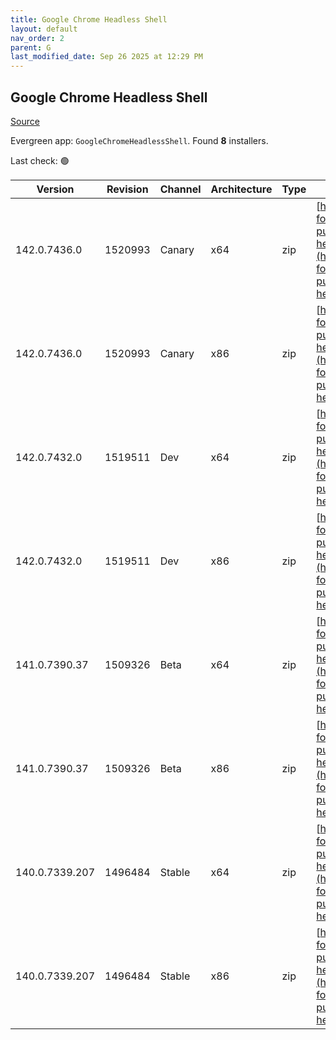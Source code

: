 ```yaml
---
title: Google Chrome Headless Shell
layout: default
nav_order: 2
parent: G
last_modified_date: Sep 26 2025 at 12:29 PM
---
```


## Google Chrome Headless Shell

[Source](https://googlechromelabs.github.io/chrome-for-testing/)

Evergreen app: `GoogleChromeHeadlessShell`. Found **8** installers.

Last check: 🟢

| Version        | Revision | Channel | Architecture | Type | URI                                                                                                                                                                                                                            |
| -------------- | -------- | ------- | ------------ | ---- | ------------------------------------------------------------------------------------------------------------------------------------------------------------------------------------------------------------------------------ |
| 142.0.7436.0   | 1520993  | Canary  | x64          | zip  | [https://storage.googleapis.com/chrome-for-testing-public/142.0.7436.0/win64/chrome-headless-shell-win64.zip](https://storage.googleapis.com/chrome-for-testing-public/142.0.7436.0/win64/chrome-headless-shell-win64.zip)     |
| 142.0.7436.0   | 1520993  | Canary  | x86          | zip  | [https://storage.googleapis.com/chrome-for-testing-public/142.0.7436.0/win32/chrome-headless-shell-win32.zip](https://storage.googleapis.com/chrome-for-testing-public/142.0.7436.0/win32/chrome-headless-shell-win32.zip)     |
| 142.0.7432.0   | 1519511  | Dev     | x64          | zip  | [https://storage.googleapis.com/chrome-for-testing-public/142.0.7432.0/win64/chrome-headless-shell-win64.zip](https://storage.googleapis.com/chrome-for-testing-public/142.0.7432.0/win64/chrome-headless-shell-win64.zip)     |
| 142.0.7432.0   | 1519511  | Dev     | x86          | zip  | [https://storage.googleapis.com/chrome-for-testing-public/142.0.7432.0/win32/chrome-headless-shell-win32.zip](https://storage.googleapis.com/chrome-for-testing-public/142.0.7432.0/win32/chrome-headless-shell-win32.zip)     |
| 141.0.7390.37  | 1509326  | Beta    | x64          | zip  | [https://storage.googleapis.com/chrome-for-testing-public/141.0.7390.37/win64/chrome-headless-shell-win64.zip](https://storage.googleapis.com/chrome-for-testing-public/141.0.7390.37/win64/chrome-headless-shell-win64.zip)   |
| 141.0.7390.37  | 1509326  | Beta    | x86          | zip  | [https://storage.googleapis.com/chrome-for-testing-public/141.0.7390.37/win32/chrome-headless-shell-win32.zip](https://storage.googleapis.com/chrome-for-testing-public/141.0.7390.37/win32/chrome-headless-shell-win32.zip)   |
| 140.0.7339.207 | 1496484  | Stable  | x64          | zip  | [https://storage.googleapis.com/chrome-for-testing-public/140.0.7339.207/win64/chrome-headless-shell-win64.zip](https://storage.googleapis.com/chrome-for-testing-public/140.0.7339.207/win64/chrome-headless-shell-win64.zip) |
| 140.0.7339.207 | 1496484  | Stable  | x86          | zip  | [https://storage.googleapis.com/chrome-for-testing-public/140.0.7339.207/win32/chrome-headless-shell-win32.zip](https://storage.googleapis.com/chrome-for-testing-public/140.0.7339.207/win32/chrome-headless-shell-win32.zip) |
